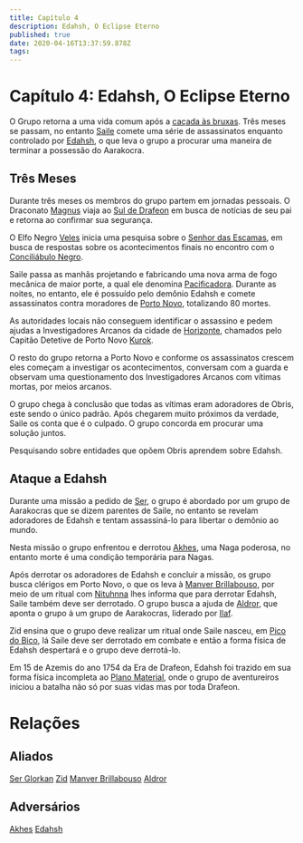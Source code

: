 ```yaml
---
title: Capítulo 4
description: Edahsh, O Eclipse Eterno
published: true
date: 2020-04-16T13:37:59.878Z
tags: 
---
```


# Capítulo 4: Edahsh, O Eclipse Eterno
O Grupo retorna a uma vida comum após a [caçada às bruxas](http://localhost/capitulos/capitulo-3-a-bruxa-do-pantano#capitulo-3-a-bruxa-do-pantano). Três meses se passam, no entanto [Saile](http://localhost/en/individuos/personagens-de-jogadores/saile) comete uma série de assassinatos enquanto controlado por [Edahsh](http://localhost/en/individuos/edahsh), o que leva o grupo a procurar uma maneira de terminar a possessão do Aarakocra.

## Três Meses
Durante três meses os membros do grupo partem em jornadas pessoais. O Draconato [Magnus](http://localhost/en/individuos/personagens-de-jogadores/magnus-ponta-de-lanca) viaja ao [Sul de Drafeon](http://localhost/en/lugares/plano-material/drafeon/sul-de-drafeon) em busca de notícias de seu pai e retorna ao confirmar sua segurança.

O Elfo Negro [Veles](http://localhost/en/individuos/personagens-de-jogadores/veles-lupis-lugh) inicia uma pesquisa sobre o [Senhor das Escamas](http://localhost/en/individuos/lopsur), em busca de respostas sobre os acontecimentos finais no encontro com o [Conciliábulo Negro](http://localhost/en/faccoes/faccoes-independentes/conciliabulo-negro).

Saile passa as manhãs projetando e fabricando uma nova arma de fogo mecânica de maior porte, a qual ele denomina [Pacificadora](). Durante as noites, no entanto, ele é possuído pelo demônio Edahsh e comete assassinatos contra moradores de [Porto Novo](http://localhost/en/lugares/plano-material/drafeon/sudeste-de-drafeon/porto-novo), totalizando 80 mortes.

As autoridades locais não conseguem identificar o assassino e pedem ajudas a Investigadores Arcanos da cidade de [Horizonte](http://localhost/en/lugares/plano-material/drafeon/sul-de-drafeon/horizonte), chamados pelo Capitão Detetive de Porto Novo [Kurok](http://localhost/en/individuos/kurok).

O resto do grupo retorna a Porto Novo e conforme os assassinatos crescem eles começam a investigar os acontecimentos, conversam com a guarda e observam uma questionamento dos Investigadores Arcanos com vítimas mortas, por meios arcanos.

O grupo chega à conclusão que todas as vítimas eram adoradores de Obris, este sendo o único padrão. Após chegarem muito próximos da verdade, Saile os conta que é o culpado. O grupo concorda em procurar uma solução juntos.

Pesquisando sobre entidades que opõem Obris aprendem sobre Edahsh.

## Ataque a Edahsh
Durante uma missão a pedido de [Ser](http://localhost/en/individuos/ser-glorkan), o grupo é abordado por um grupo de Aarakocras que se dizem parentes de Saile, no entanto se revelam adoradores de Edahsh e tentam assassiná-lo para libertar o demônio ao mundo.

Nesta missão o grupo enfrentou e derrotou [Akhes](http://localhost/en/individuos/akhes), uma Naga poderosa, no entanto morte é uma condição temporária para Nagas.

Após derrotar os adoradores de Edahsh e concluir a missão, os grupo busca clérigos em Porto Novo, o que os leva à [Manver Brillabouso](http://localhost/individuos/manver-brillabouso#manver-brillabouso), por meio de um ritual com [Nituhnna](http://localhost/divindades/panteao-das-treze-estrelas/nituhnna#nituhnna) lhes informa que para derrotar Edahsh, Saile também deve ser derrotado. O grupo busca a ajuda de [Aldror](http://localhost/en/individuos/aldror), que aponta o grupo à um grupo de Aarakocras, liderado por [Ilaf](http://localhost/en/individuos/ilaf).

Zid ensina que o grupo deve realizar um ritual onde Saile nasceu, em [Pico do Bico](), lá Saile deve ser derrotado em combate e então a forma física de Edahsh despertará e o grupo deve derrotá-lo.

Em 15 de Azemis do ano 1754 da Era de Drafeon, Edahsh foi trazido em sua forma física incompleta ao [Plano Material](http://localhost/en/lugares/plano-material), onde o grupo de aventureiros iniciou a batalha não só por suas vidas mas por toda Drafeon.

# Relações
## Aliados
[Ser Glorkan](http://localhost/en/individuos/ser-glorkan)
[Zid](http://localhost/en/individuos/zid)
[Manver Brillabouso](http://localhost/individuos/manver-brillabouso#manver-brillabouso)
[Aldror](http://localhost/en/individuos/aldror)

## Adversários
[Akhes](http://localhost/en/individuos/akhes)
[Edahsh](http://localhost/en/individuos/edahsh)